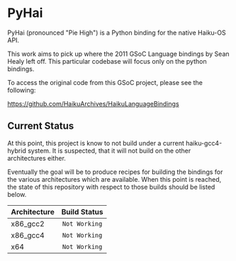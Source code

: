 PyHai
=====

PyHai (pronounced "Pie High") is a Python binding for the native Haiku-OS API.

This work aims to pick up where the 2011 GSoC Language bindings by Sean Healy 
left off. This particular codebase will focus only on the python bindings.

To access the original code from this GSoC project, please see the following:

https://github.com/HaikuArchives/HaikuLanguageBindings

Current Status
--------------

At this point, this project is know to not build under a current haiku-gcc4-hybrid
system. It is suspected, that it will not build on the other architectures either.

Eventually the goal will be to produce recipes for building the bindings for the
various architectures which are available. When this point is reached, the state
of this repository with respect to those builds should be listed below.

| Architecture  | Build Status  |
| ------------- | :-----------: |
| x86_gcc2      | `Not Working` |
| x86_gcc4      | `Not Working` |
| x64           | `Not Working` |